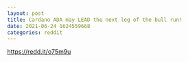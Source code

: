 ```yaml
--- 
layout: post 
title: Cardano ADA may LEAD the next leg of the bull run! 
date: 2021-06-24 1624559668 
categories: reddit 
--- 
```

https://redd.it/o75m9u